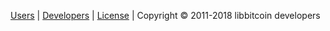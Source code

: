 [Users](Home) | 
[Developers](https://github.com/libbitcoin/libbitcoin-explorer/blob/master/README.md) | 
[License](https://github.com/libbitcoin/libbitcoin-explorer/blob/master/COPYING) | 
Copyright © 2011-2018 libbitcoin developers
